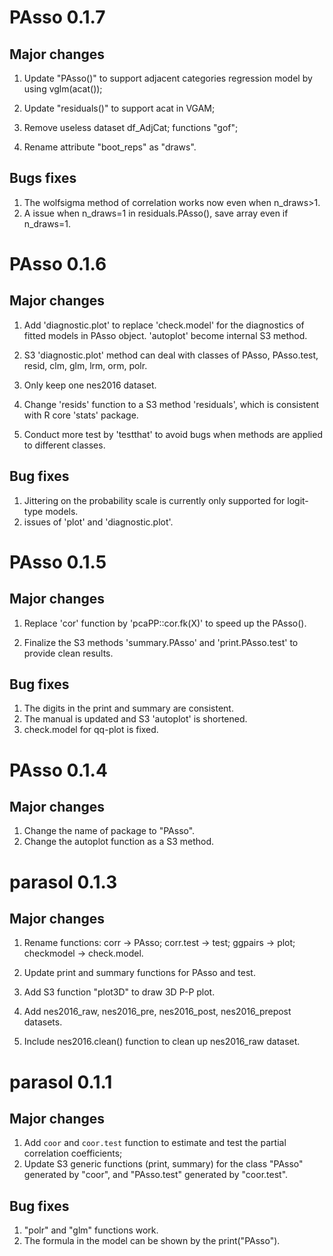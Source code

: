 # PAsso 0.1.7

## Major changes

1. Update "PAsso()" to support adjacent categories regression model by using vglm(acat());

2. Update "residuals()" to support acat in VGAM;

3. Remove useless dataset df_AdjCat; functions "gof";

4. Rename attribute "boot_reps" as "draws".

## Bugs fixes

1. The wolfsigma method of correlation works now even when n_draws>1.
2. A issue when n_draws=1 in residuals.PAsso(), save array even if n_draws=1.

# PAsso 0.1.6

## Major changes

1. Add 'diagnostic.plot' to replace 'check.model' for the diagnostics of fitted models in PAsso object. 'autoplot' become internal S3 method.

2. S3 'diagnostic.plot' method can deal with classes of PAsso, PAsso.test, resid, clm, glm, lrm, orm, polr.

3. Only keep one nes2016 dataset.

4. Change 'resids' function to a S3 method 'residuals', which is consistent with R core 'stats' package.

5. Conduct more test by 'testthat' to avoid bugs when methods are applied to different classes.

## Bug fixes

1. Jittering on the probability scale is currently only supported for logit-type models.
2. issues of 'plot' and 'diagnostic.plot'. 

# PAsso 0.1.5

## Major changes

1. Replace 'cor' function by 'pcaPP::cor.fk(X)' to speed up the PAsso().

2. Finalize the S3 methods 'summary.PAsso' and 'print.PAsso.test' to provide clean results.

## Bug fixes

1. The digits in the print and summary are consistent.
2. The manual is updated and S3 'autoplot' is shortened.
2. check.model for qq-plot is fixed.

# PAsso 0.1.4

## Major changes

1. Change the name of package to "PAsso".
2. Change the autoplot function as a S3 method.

# parasol 0.1.3

## Major changes

1. Rename functions: corr -> PAsso; corr.test -> test; ggpairs -> plot; checkmodel -> check.model.

2. Update print and summary functions for PAsso and test.

3. Add S3 function "plot3D" to draw 3D P-P plot.

4. Add nes2016_raw, nes2016_pre, nes2016_post, nes2016_prepost datasets.

5. Include nes2016.clean() function to clean up nes2016_raw dataset.


# parasol 0.1.1

## Major changes

1. Add `coor` and `coor.test` function to estimate and test the partial correlation coefficients;
2. Update S3 generic functions (print, summary) for the class "PAsso" generated by "coor", and "PAsso.test" generated by "coor.test".  

## Bug fixes

1. "polr" and "glm" functions work.
2. The formula in the model can be shown by the print("PAsso").

